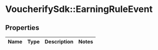 # VoucherifySdk::EarningRuleEvent

## Properties

| Name | Type | Description | Notes |
| ---- | ---- | ----------- | ----- |


